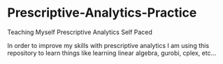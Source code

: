 # Prescriptive-Analytics-Practice
Teaching Myself Prescriptive Analytics Self Paced

In order to improve my skills with prescriptive analytics I am using this repository to learn things like learning linear algebra, gurobi, cplex, etc...
